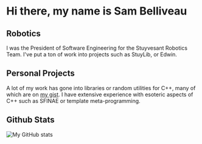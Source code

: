 # Hi there, my name is Sam Belliveau

## Robotics

I was the President of Software Engineering for the Stuyvesant Robotics Team. I've put a ton of work into projects such as StuyLib, or Edwin. 

## Personal Projects

A lot of my work has gone into libraries or random utilities for C++, many of which are on [my gist](gist.github.com/Sam-Belliveau). I have extensive experience with esoteric aspects of C++ such as SFINAE or template meta-programming. 

## Github Stats

![My GitHub stats](https://github-readme-stats.vercel.app/api?username=Sam-Belliveau&count_private=true)
